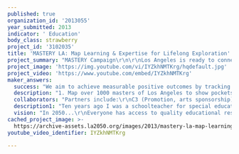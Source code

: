 ```yaml
---
published: true
organization_id: '2013055'
year_submitted: 2013
indicator: ' Education'
body_class: strawberry
project_id: '3102035'
title: 'MASTERY LA: Map Learning & Expertise for Lifelong Exploration'
project_summary: "MASTERY Campaign\r\n\r\nLos Angeles is ready to connect the vast talent it has waiting at home - masters in many fields who have time on their hands and interest in making LA a better place to live - with the students who are looking for inspiration and creative action outside of the classroom.\r\n\r\nEducation received the lowest rating in the LA2050 assessment because our schools are failing most of the kids in our system. We do not provide personalized learning options designed to meet the students at their level and interests, nor do we tailor most content for the rich media world that we are creating here in our tech industry.\r\n\r\nIn LAUSD today it is difficult for a student to watch a video or play a game, two essential activities that improve learning interactivity and engagement. We will start by working with the community to provide mobile, alternative access to learning resources outside of the classroom for the thousands currently disengaged from the formal learning system. We will be targeting foster youth, dropouts and those disenfranchised by traditional learning and we will partner with great organizations throughout the city that work hands-on with youth (DIY Girls, Machine Project, Big Art Labs, LA Makerspace are a few identified through the LA2050 events).\r\n\r\nWe aim to create a path for personalized, lifelong learning for all people, connecting the lost and displaced with educational resources across all types of media, people, places and courses of study.\r\n\r\nMISSION: Be the bridge for lifelong education of foster youth and all people, connecting people ready to learn skills with the masters in our community. Map expertise and comprehend our hidden talent!\r\n\r\nWe can create the virtual support group for these youth to help each other finish their education and move forward to pursue their potential.\r\n\r\nSOLUTION:\r\nTargeting youth age 16-21 for engagement with masters across fields\r\nHelp with sharing their skills as they develop + connecting to mentors\r\nChart a path to becoming the expert in a new skill and apply for the grants available to achieve goals\r\n\r\nWe will be asking the masters of Los Angeles to share a quick learning path = how they got to be the master in their field and how they choose to share that path with the next generation of creative leaders. We are creating a dynamic interface and network mapping tool for this learning so that we can see how LA connects the dots, shares resources, where the hidden gems are and how to begin empowering LA's youth to work with our masters in a clear and coordinated way.\r\n\r\nThis is more than a mentorship program. MASTERY will include:\r\n* Livestreaming hangout series to connect youth around the city\r\n* Opportunities to win tablets and learning resource access\r\n* Bridge support for grants, funding opportunities and open doors to continuing education for those who may be losing hope\r\n* A lifeline and network of care for our disenfranchised youth and their friends throughout the city\r\n* Vision for building the future of Los Angeles together by rapidly building skills across fields and sectors, preparing LA for 21st century careers now emerging\r\n\r\nINDICATOR OBJECTIVES FOR LA2050:\r\n* Help at least 1000 kids access financial aid support to follow their path\r\n* Map at least 1000 experts across Los Angeles skills, talents, mastery abilities\r\n* Meet local design challenges through collaboration and invention in community\r\n\r\nSTRATEGY:\r\nLivestreaming broadcast series in Hangouts + YouTube using the EDDEFY tools\r\nHost live, interactive events produced in the Vortex Immersion Dome at LA Center Studios (home to Mad Men and a ton of famous film/television projects) that match experts and students and bridge gaps for grants, support and continuing education\r\nUse social media to engage with youth and invite participation to find local resources that may be missing on our maps\r\n\r\nMAP ALL LEARNING:\r\nMakerspaces, museums, masters, courses, schools and universities, training programs, places that inspire us and resources from games to books and apps that teach us quickly how to work together and achieve our personal goals.\r\n\r\nIn practice, our events will work a bit like an online game show via Google Hangouts and YouTube, providing access for anyone who can get to YouTube via library or community center. Emancipated youth and those who are transitioning to adulthood will be invited to participate online and these events will build the audience for the live event to be hosted near the end of 2013.\r\n\r\nMasters will be mapped over the summer and fall of 2013 in partnership with many major events, festivals and community gatherings where people can take a few minutes to share their expertise and put themselves on the map to begin earning a reputation for their mastery.\r\n"
project_image: 'https://img.youtube.com/vi/IYZkhNMTKrg/hqdefault.jpg'
project_video: 'https://www.youtube.com/embed/IYZkhNMTKrg'
maker_answers:
  success: "We aim to achieve measurable positive outcomes by tracking the progress of youth who opt-in for additional support through their learning, mentorship and transition to adulthood.\r\n\r\nThe current situation is grim, but the results will be measurable and we have two PhD researchers on our team who will lead a comprehensive qualitative study of usability and learning progress that includes community support for this at-risk population.\r\n\r\nChildren who emancipate from the child welfare system are unlikely to find safe, affordable housing.\r\n\r\nWithin 2-4 years of emancipation, 25% of emancipated youth have been homeless for at least one night. In California, 65% of youth leaving care do so without a place to live.\r\n\r\nNearly 40% of transitioning youth will be homeless within eighteen months of discharge. In Los Angeles and Alameda counties, 50% of emancipated youth will be homeless within six months.\r\n\r\nWithout housing, youth are less likely to complete their education, find employment, and gain access to health care, all of which jeopardize their ability to make a successful transition to independence.\r\n\r\nStudies found that between 44 - 77 % of emancipating youth have completed high school as compared to 93% of non-foster care youth.\r\nResearch shows that only 1% to 5% of foster youth ever graduate from college (we can improve this by a long shot!).\r\n\r\nMost foster youth want to go to college, but the facts of life in foster care – often including fractured family relationships, living in group homes, and moving and changing schools frequently – work to prevent many students from fulfilling their educational potential (McMillin, et al, 2003). Foster youth are less likely than the general population to complete high school, and those who do graduate are less likely to go to college (Wolanin, 2005). Among those who do go\r\nto college, foster youth are less likely than other students to earn a credential (Davis, 2006).\r\n\r\nIn 2008-09, 3,136 foster youth in California received Chafee Grants totaling $12 million, but those youth represent only 47 percent of the eligible applicants that year. Many of the eligible applicants were offered grants late in the academic year, at which point they did not meet the enrollment criteria to receive a grant. Over one thousand of them (18 percent) were never offered one due to insufficient program funding.\r\n\r\nFrom a foster youth in CA: “Even twice a year is a lot to move to a whole different school because different schools have different curriculum... What really sucks is that if you don’t have that good support group in high school and if you were moving around all these other times, how are you supposed to get the knowledge to even write well, to read well, to do those kinds of things? ... People have to realize that by moving people constantly, by putting them into volatile situations all the time, you’re reducing the time for the foster youth to actually learn anything in school.”"
  description: "1. Map over 1000 masters of Los Angeles to show pockets of expertise and human resources ready to be connected. \r\n2. Help youth discover opportunities to continue their education inside and outside traditional learning environments in fun, interactive ways.\r\n3. Provide a bridge to funding, grants, technology, training and support for transitional youth who may be falling through the cracks through open events with experts on hand to help.\r\n4. Match the masters of LA and the students who are ready to learn new skills for new apprenticeships and guilds.\r\n5. Offer events that contribute to cultural/arts/connectedness within our communities through alignments with partners throughout the Los Angeles creative communities and other LA2050 grantees.\r\n6. Provide momentum for independent learning with tools to track progress and demonstrate skillbuilding for employment.\r\n7. Connect thousands of learning resources already engaging in improving LA and help people find the best community resources for their personal growth.\r\n8. Understand how we learn better over time and help each individual find an individual learning path that suits their preferences and abilities.\r\n9. Improve dropout rates by providing alternatives that are engaging, local and appropriate for the individual learning profile.\r\n10. Encourage mastery learning and 21st century skills by showing the high quality talent already working within Los Angeles and how we can all work together to make a more amazing and creative city together.\r\n11. Work together to envision the city we want to live in at hackathon events and city festivals.\r\n12.  Empower students to finish their GED by making it into an interactive game played in Google Hangouts to bring together transitional youth with opportunities to learn and complete goals.\r\n13.  Provide easier access to grants and local funding opportunities for foster youth and other young adults who may be prone to homelessness without support.\r\n14. Improve literacy and soft skills by utilizing tablets and mobile devices to creatively engage difficult students in new ways, using music, hands-on experiences and local masters to bridge the gaps in learning.\r\n15. Create ripple momentum for a @MasteryLA campaign to encourage everyone to become a master in their chosen field and follow their passion through social media and events.\r\n16. Encourage youth to share their learning process publically through events, social media, in learning centers and on the EDDEFY platform.\r\n17. Map the connections between masters and students and how these relationships evolve over time to understand how to improve local education and mentorship services.\r\n18. Identify the areas of the city where services need to be focused for future success between now and 2050.\r\n19. Partner with great local resources to grow great relationships between youth and local masters: BuiltinLA, Mentor organizations and Foster Youth organizations: Kids Alliance, ILP, First Place for Youth"
  collaborators: "Partners include:\r\nC3 (Promotion, arts sponsorship)\r\nVortex Immersion (Host for immersive education events and livestreaming)\r\nGlobal Resolutions (Host us at their event, coproduce social actions)\r\nMindshareLA (Experts throughout Los Angeles)\r\nToyshoppe Systems (Special effects, making & engineering)\r\nCenter for the Greater Good (Social development finance)\r\nMaker Studios (YouTube channel production)\r\nSimplyNew (Livestreaming event production)\r\nTechZulu (Livestreaming reporting and promotionals)\r\nSingularity University (Peter Diamandis, advisor)\r\nMedia Institute for Social Change at USC (Foster care, Youth Rights)\r\nGATE (Community experts and distribution partner network)\r\nGlobalGirlMedia (Outreach to potential young women participants, journalism)"
  description1: "Ten years ago I was a schoolteacher for special education, focused on violent offenders age 12-21. \r\n\r\nIn one program I designed we taught teens to read by using their own music, asking them to rap freestyle into the computer and then sending them home with a CD, their lyrics and the assignment to produce a 2 song album in 9 weeks. Not only did all students complete the assignment, a large portion of the students improved their reading and writing tremendously, many jumping multiple grade levels in a matter of weeks while showing great motivation for the process of creative music production. Two students won demos in local studios for recording contracts and overall engagement and retention of this at-risk population was the highest we witnessed in years of teaching.\r\n\r\nI saw the sadness, desperation, the expressions of fear that come from feeling lost - and I also saw that the creative arts education can rapidly change this situation and the motivation of the individual learner.\r\n\r\nOur team at EDDEFY met at Singularity University's graduate program in 2012 at NASA/Ames where we galvanized around a mission to provide educational access to anyone, anywhere, anytime. We saw mobility, ubiquity of resources, tracking and personalization to be essential along with sharing the most engaging learning opportunities available to motivate individuals to be their best and achieve their goals.  \r\n\r\nMany of us could not SEE THE PATH TO MASTERY and so we began creating the EDDEFY toolkit and this MASTERY campaign for Los Angeles. We aim to map and visualize learning for the city of LA.\r\n\r\nSo far we have shared the EDDEFY tools in development at startup/technology pitch sessions and at the educational GetIdeas Conference. This week we shared our work at DigitalLA and we will be demoing our product at technology events in LA this year.\r\n\r\nPreviously my work included transmedia production challenges for audiences of all ages:\r\n* Creating arts events and collaborations including\r\n* Festivals, big events and social connectedness games\r\n* Educational reform through creative pedagogy and curricula\r\n* Cause campaigns for major nonprofits around the world, engaging storytellers to share their work effectively and build momentum for thousands of causes\r\n\r\nMy team has collectively over 2 decades of experience in formal and informal learning settings along with 3 decades of nonprofit management experience and a vast pool of technology tools and expertise to bring to this process. My cofounders include two PhDs in data sciences for analysis and mapping of the insights we find through this campaign and we won awards in our graduate program for our ability to navigate the subtle challenges of the educational field using the EDDEFY toolkit.\r\n\r\nI have served in government, lobbied for computers in all schools when I was 7 years old and continue my lifelong work empowering others to be their best through any media available.\r\n\r\nOur network collectively reaches over 100,000 experts in Los Angeles.\r\n"
  vision: "In 2050...\r\nEveryone has access to quality educational resources to follow their interests and meet their personal goals.\r\n\r\nEveryone can read and write (over 99% literacy).\r\n\r\nOver 3 million LAUSD students using over 8,000 buildings and facilities with availability for every child to go to school in a stable community connected to mobile, ubiquitous resources.\r\n\r\nHomeschool and flexible open schools are common along with smaller private groups with integrated tools to track progress between formal and informal learning opportunities.\r\n\r\n9 million more will graduate by 2050 from the LAUSD\r\nSchool districts collaborate around the globe.\r\n\r\nLos Angeles is the 3rd largest city in the Americas with great wealth and abundance - no visible displacement and little visible poverty in community.\r\n\r\nEveryone (99+%) can translate to English and speaks/writes in their native language fluently.\r\n\r\nEveryone (99+%) can manage finances and basic math abilities.\r\n\r\nScores are no longer measured in points but LA has one of the stronger educational indicators in the Americas.\r\n\r\nGraduation performance 90%+ verified through personal communication device as all basic paths are pursued.\r\n\r\nEvery student is given personal choices to explore that suit their interests and weave in basic skills appropriate for advanced university studies and mastery.\r\n\r\nApplications in Spanish and any language make barriers to completion easier to overcome for at least 60% of the emigrant populations, including video that's live and subtitled to many languages for instant translation.\r\n\r\nAfterschool opportunities from incubators to collaboration zones are open every afternoon for thousands of nomadic youth, including advanced study in technology and physical sports/abilities.\r\n\r\nSensors and ubiquitous computing allow for learning anywhere, anytime to be tracked and demonstrated for public success and growth.\r\n\r\nWearable technology is common and used by students to capture daily moments, remix culture and create new options while engaged in tasks throughout the city.\r\n\r\nImmersion learning happens in domes, in classrooms, on the walls and floors and on any smart surface surrounding us.\r\n\r\nAccess is available at any time to anyone.\r\n\r\nThe wide variety of learning preferences and abilities are respected in our communities and we value the unique gifts of those currently sequestered in special educational programs.\r\n\r\nLos Angeles leads the world in educational access for all, ensuring that everyone can pursue their potential and demonstrate success across fields, tracking the everyday actions that lead to learning outside of the classroom.\r\n\r\nEveryone deserves a quality education and we can provide an alternative to the traditional classroom environment that's experiential, personalized to the individual learning needs and localized to match the interests of the individual with the resources in their community.\r\n\r\n\r\n"
cached_project_image: >-
  https://archive-assets.la2050.org/images/2013/mastery-la-map-learning-expertise-for-lifelong-exploration/img.youtube.com/vi/IYZkhNMTKrg/hqdefault.jpg
youtube_video_identifier: IYZkhNMTKrg

---
```

